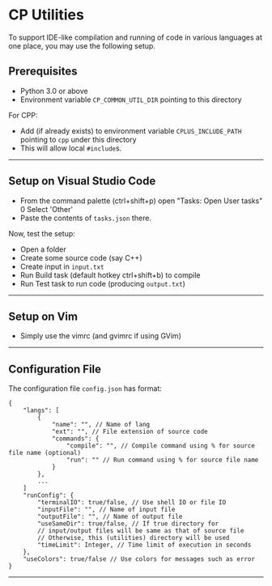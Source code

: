 # CP Utilities

To support IDE-like compilation and running of code in
various languages at one place, you may use the following setup.

## Prerequisites

- Python 3.0 or above
- Environment variable `CP_COMMON_UTIL_DIR` pointing to this directory

For CPP:
- Add (if already exists) to environment variable `CPLUS_INCLUDE_PATH` pointing to `cpp`
  under this directory
- This will allow local `#include`s.

***

## Setup on Visual Studio Code

- From the command palette (ctrl+shift+p) open "Tasks: Open User tasks"
0 Select 'Other'
- Paste the contents of `tasks.json` there.

Now, test the setup:
- Open a folder
- Create some source code (say C++)
- Create input in `input.txt`
- Run Build task (default hotkey ctrl+shift+b) to compile
- Run Test task to run code (producing `output.txt`)

***

## Setup on Vim

- Simply use the vimrc (and gvimrc if using GVim)

***

## Configuration File

The configuration file `config.json` has format:
```
{
    "langs": [
        {
            "name": "", // Name of lang
            "ext": "", // File extension of source code
            "commands": {
                "compile": "", // Compile command using % for source file name (optional)
                "run": "" // Run command using % for source file name
            }
        },
        ...
    ]
    "runConfig": {
        "terminalIO": true/false, // Use shell IO or file IO
        "inputFile": "", // Name of input file
        "outputFile": "", // Name of output file
        "useSameDir": true/false, // If true directory for
        // input/output files will be same as that of source file
        // Otherwise, this (utilities) directory will be used
        "timeLimit": Integer, // Time limit of execution in seconds
    },
    "useColors": true/false // Use colors for messages such as error
}
```

***
